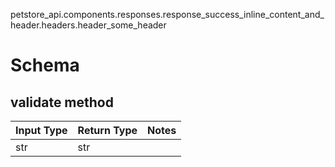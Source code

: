 petstore_api.components.responses.response_success_inline_content_and_header.headers.header_some_header
# Schema

## validate method
Input Type | Return Type | Notes
------------ | ------------- | -------------
str | str |
